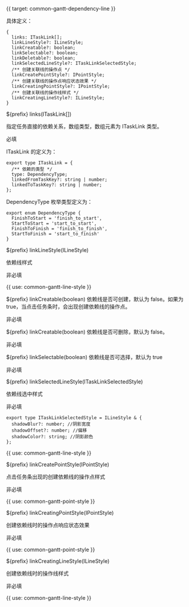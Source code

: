 {{ target: common-gantt-dependency-line }}

具体定义：

```
{
  links: ITaskLink[];
  linkLineStyle?: ILineStyle;
  linkCreatable?: boolean;
  linkSelectable?: boolean;
  linkDeletable?: boolean;
  linkSelectedLineStyle?: ITaskLinkSelectedStyle;
  /** 创建关联线的操作点 */
  linkCreatePointStyle?: IPointStyle;
  /** 创建关联线的操作点响应状态效果 */
  linkCreatingPointStyle?: IPointStyle;
  /** 创建关联线的操作线样式 */
  linkCreatingLineStyle?: ILineStyle;
}
```

${prefix} links(ITaskLink[])

指定任务直接的依赖关系，数组类型，数组元素为 ITaskLink 类型。

必填

ITaskLink 的定义为：

```
export type ITaskLink = {
  /** 依赖的类型 */
  type: DependencyType;
  linkedFromTaskKey?: string | number;
  linkedToTaskKey?: string | number;
};
```

DependencyType 枚举类型定义为：

```
export enum DependencyType {
  FinishToStart = 'finish_to_start',
  StartToStart = 'start_to_start',
  FinishToFinish = 'finish_to_finish',
  StartToFinish = 'start_to_finish'
}
```

${prefix} linkLineStyle(ILineStyle)

依赖线样式

非必填

{{ use: common-gantt-line-style }}

${prefix} linkCreatable(boolean)
依赖线是否可创建，默认为 false。如果为 true，当点击任务条时，会出现创建依赖线的操作点。

非必填

${prefix} linkCreatable(boolean)
依赖线是否可删除，默认为 false。

非必填

${prefix} linkSelectable(boolean)
依赖线是否可选择，默认为 true

非必填

${prefix} linkSelectedLineStyle(ITaskLinkSelectedStyle)

依赖线选中样式

非必填

```
export type ITaskLinkSelectedStyle = ILineStyle & {
  shadowBlur?: number; //阴影宽度
  shadowOffset?: number; //偏移
  shadowColor?: string; //阴影颜色
};
```

{{ use: common-gantt-line-style }}

${prefix} linkCreatePointStyle(IPointStyle)

点击任务条出现的创建依赖线的操作点样式

非必填

{{ use: common-gantt-point-style }}

${prefix} linkCreatingPointStyle(IPointStyle)

创建依赖线时的操作点响应状态效果

非必填

{{ use: common-gantt-point-style }}

${prefix} linkCreatingLineStyle(ILineStyle)

创建依赖线时的操作线样式

非必填

{{ use: common-gantt-line-style }}

